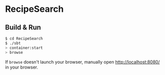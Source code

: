 # RecipeSearch #

## Build & Run ##

```sh
$ cd RecipeSearch
$ ./sbt
> container:start
> browse
```

If `browse` doesn't launch your browser, manually open [http://localhost:8080/](http://localhost:8080/) in your browser.
